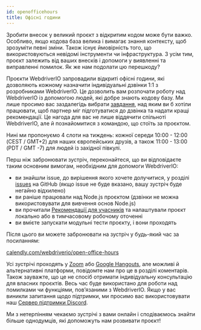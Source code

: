 ```yaml
---
id: openofficehours
title: Офісні години
---
```


Зробити внесок у великий проєкт з відкритим кодом може бути важко. Особливо, якщо кодова база велика і вимагає знання контексту, щоб зрозуміти певні зміни. Також існує ймовірність того, що використовуються невідомі інструменти чи інфраструктура. З усім тим, проєкт залежить від ваших внесків і допомоги у виявленні та виправленні помилок. Як же нам подолати цю перешкоду?

Проєкти WebdriverIO запровадили відкриті офісні години, які дозволяють кожному назначити індивідуальні дзвінки 1:1 з розробниками WebdriverIO. Це дозволить вам розпочати роботу над WebdriverIO із допомогою людей, які добре знають кодову базу. Ми лише просимо вас заздалегідь вибрати [завдання](https://github.com/webdriverio/webdriverio/issues?q=is%3Aissue+is%3Aopen+sort%3Aupdated-desc+label%3Afirst-timers-only), над яким ви б хотіли працювати, щоб партнер міг підготуватися до дзвінка та надати кращі рекомендації. Це нагода для вас не лише віддячити спільноті WebdriverIO, але й познайомитися з командою, що стоїть за проєктом.

Нині ми пропонуємо 4 слоти на тиждень: кожної середи 10:00 - 12:00 (CEST / GMT+2) для наших європейських друзів, а також 11:00 - 13:00 (PDT / GMT -7) для людей із західної півкулі.

Перш ніж забронювати зустріч, переконайтеся, що ви відповідаєте таким основним вимогам, необхідним для допомоги WebdriverIO:

- ви знайшли issue, до вирішення якого хочете долучитися, у розділі [issues](https://github.com/webdriverio/webdriverio/issues) на GitHub (якщо issue не буде вказано, вашу зустріч буде негайно відхилено)
- ви раніше працювали над Node.js проєктом (дзвінки не можна використовувати для вивчення основ Node.js)
- ви прочитали [Рекомендації для учасників](https://github.com/webdriverio/webdriverio/blob/main/CONTRIBUTING.md#set-up-project) та налаштували проєкт локально або в тимчасовому робочому оточенні
- ви вмієте запускати модульні тести проєкту, і вони проходять

Після цього ви можете забронювати на зустріч у будь-який час за посиланням:

[calendly.com/webdriverio/open-office-hours](https://calendly.com/webdriverio/open-office-hours)

Усі зустрічі проходять у [Zoom](https://zoom.us/) або [Google Hangouts](https://hangouts.google.com/), але можливі й альтернативні платформи, повідомте нам про це в розділі коментарів. Також зауважте, що це не спосіб отримати індивідуальну консультацію для власних проєктів. Весь час буде використано для роботи над помилками чи функціями, пов’язаними з WebdriverIO. Якщо у вас виникли запитання щодо підтримки, ми просимо вас використовувати наш [Сервер підтримки Discord](https://discord.webdriver.io).

Ми з нетерпінням чекаємо зустрічі з вами онлайн і сподіваємось знайти більше однодумців, які допоможуть нам розвивати проєкт!
